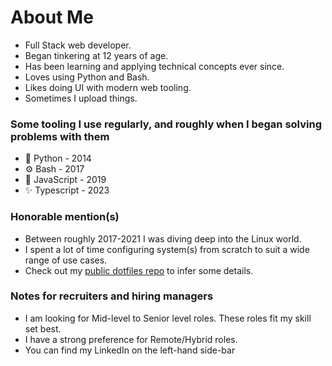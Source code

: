 # About Me

* Full Stack web developer.
* Began tinkering at 12 years of age.
* Has been learning and applying technical concepts ever since.
* Loves using Python and Bash.
* Likes doing UI with modern web tooling.
* Sometimes I upload things.

### Some tooling I use regularly, and roughly when I began solving problems with them

* 🐍 Python - 2014
* ⚙️ Bash - 2017
* 💫 JavaScript - 2019
* ✨ Typescript - 2023

### Honorable mention(s)

* Between roughly 2017-2021 I was diving deep into the Linux world.
* I spent a lot of time configuring system(s) from scratch to suit a wide range of use cases.
* Check out my [public dotfiles repo](https://github.com/innateessence/dotfiles) to infer some details.

### Notes for recruiters and hiring managers

* I am looking for Mid-level to Senior level roles. These roles fit my skill set best.
* I have a strong preference for Remote/Hybrid roles.
* You can find my LinkedIn on the left-hand side-bar
